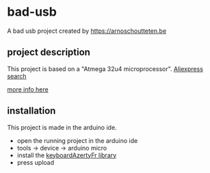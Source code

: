 # bad-usb

A bad usb project created by https://arnoschoutteten.be

## project description

This project is based on a "Atmega 32u4 microprocessor".
[Aliexpress search](https://nl.aliexpress.com/wholesale?catId=0&initiative_id=SB_20220323085714&SearchText=atmega+32u4+usb)

[more info here](https://www.arduino.cc/reference/en/libraries/keyboardazertyfr/)


## installation

This project is made in the arduino ide.

* open the running project in the arduino ide
* tools -> device -> arduino micro
* install the [keyboardAzertyFr library](https://www.arduino.cc/reference/en/libraries/keyboardazertyfr/)
* press upload  